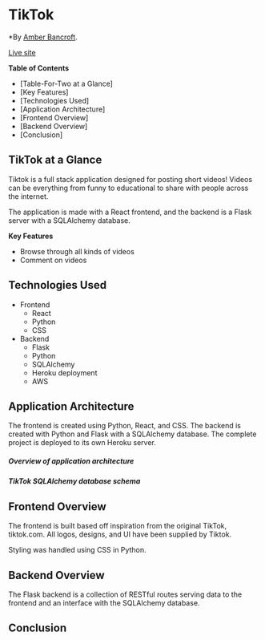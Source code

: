# TikTok

*By [Amber Bancroft](https://github.com/AmberBancroft).

[Live site](https://tiktokcapstoneproject.herokuapp.com/)

**Table of Contents**

* [Table-For-Two at a Glance]
* [Key Features]
* [Technologies Used]
* [Application Architecture]
* [Frontend Overview]
* [Backend Overview]
* [Conclusion]

## TikTok at a Glance

Tiktok is a full stack application designed for posting short videos! Videos can be everything from funny to educational to share with people across the internet.

The application is made with a React frontend, and the backend is a Flask server with a SQLAlchemy database.

**Key Features**

- Browse through all kinds of videos
- Comment on videos


## Technologies Used

- Frontend
  - React
  - Python
  - CSS
- Backend
  - Flask
  - Python
  - SQLAlchemy
  - Heroku deployment
  - AWS

## Application Architecture

The frontend is created using Python, React, and CSS. The backend is created with Python and Flask with a SQLAlchemy database. The complete project is deployed to its own Heroku server.


##### Overview of application architecture

##### TikTok SQLAlchemy database schema

## Frontend Overview

The frontend is built based off inspiration from the original TikTok, tiktok.com. All logos, designs, and UI have been supplied by Tiktok.

Styling was handled using CSS in Python.


## Backend Overview

The Flask backend is a collection of RESTful routes serving data to the frontend and an interface with the SQLAlchemy database.


## Conclusion
